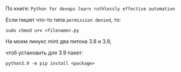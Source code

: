 По книге: `Python for devops learn ruthlessly effective automation`

Если пишет что-то типа `permission denied`, то:

`sudo chmod u+x <filename>.py`

На моем линукс mint два питона 3.8 и 3.9,

чтоб установить для 3.9 пакет:

`python3.9 -m pip install <package>`